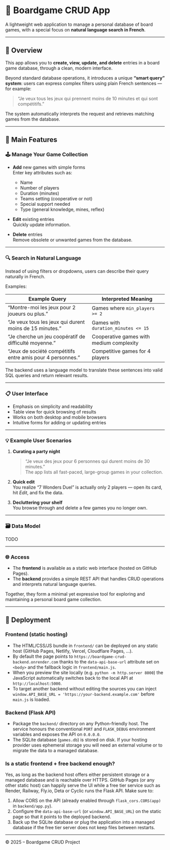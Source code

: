 # 🎲 Boardgame CRUD App

A lightweight web application to manage a personal database of board games, with a special focus on **natural language search in French**.

---

## 🧩 Overview

This app allows you to **create, view, update, and delete** entries in a board game database, through a clean, modern interface.

Beyond standard database operations, it introduces a unique **“smart query” system**: users can express complex filters using plain French sentences — for example:

> “Je veux tous les jeux qui prennent moins de 10 minutes et qui sont compétitifs.”

The system automatically interprets the request and retrieves matching games from the database.

---

## 🎯 Main Features

### 🕹️ Manage Your Game Collection

- **Add** new games with simple forms  
  Enter key attributes such as:
  - Name  
  - Number of players  
  - Duration (minutes)
  - Teams setting (cooperative or not)
  - Special support needed
  - Type (general knowledge, mines, reflex)   

- **Edit** existing entries  
  Quickly update information.

- **Delete** entries  
  Remove obsolete or unwanted games from the database.

---

### 🔍 Search in Natural Language

Instead of using filters or dropdowns, users can describe their query naturally in French.

Examples:

| Example Query | Interpreted Meaning |
|----------------|----------------------|
| “Montre-moi les jeux pour 2 joueurs ou plus.” | Games where `min_players >= 2` |
| “Je veux tous les jeux qui durent moins de 15 minutes.” | Games with `duration_minutes <= 15` |
| “Je cherche un jeu coopératif de difficulté moyenne.” | Cooperative games with medium complexity |
| “Jeux de société compétitifs entre amis pour 4 personnes.” | Competitive games for 4 players |

The backend uses a language model to translate these sentences into valid SQL queries and return relevant results.

---

### 📋 User Interface

- Emphasis on simplicity and readability  
- Table view for quick browsing of results  
- Works on both desktop and mobile browsers  
- Intuitive forms for adding or updating entries  

---

### 💡 Example User Scenarios

1. **Curating a party night**  
   > “Je veux des jeux pour 6 personnes qui durent moins de 30 minutes.”  
   The app lists all fast-paced, large-group games in your collection.

2. **Quick edit**  
   You realize “7 Wonders Duel” is actually only 2 players — open its card, hit *Edit*, and fix the data.

3. **Decluttering your shelf**  
   You browse through and delete a few games you no longer own.

---

### 🗃️ Data Model

TODO

---

### 🌐 Access

- The **frontend** is available as a static web interface (hosted on GitHub Pages).  
- The **backend** provides a simple REST API that handles CRUD operations and interprets natural language queries.

Together, they form a minimal yet expressive tool for exploring and maintaining a personal board game collection.

---

## 🚀 Deployment

### Frontend (static hosting)

- The HTML/CSS/JS bundle in `frontend/` can be deployed on any static host (GitHub Pages, Netlify, Vercel, Cloudflare Pages, ...).
- By default the page points to `https://boardgame-crud-backend.onrender.com` thanks to the `data-api-base-url` attribute set on `<body>` and the fallback logic in `frontend/main.js`.
- When you preview the site locally (e.g. `python -m http.server 8000`) the JavaScript automatically switches back to the local API at `http://localhost:5000`.
- To target another backend without editing the sources you can inject `window.API_BASE_URL = 'https://your-backend.example.com'` before `main.js` is loaded.

### Backend (Flask API)

- Package the `backend/` directory on any Python-friendly host. The service honours the conventional `PORT` and `FLASK_DEBUG` environment variables and exposes the API on `0.0.0.0`.
- The SQLite database (`games.db`) is stored on disk. If your hosting provider uses ephemeral storage you will need an external volume or to migrate the data to a managed database.

### Is a static frontend + free backend enough?

Yes, as long as the backend host offers either persistent storage or a managed database and is reachable over HTTPS. GitHub Pages (or any other static host) can happily serve the UI while a free tier service such as Render, Railway, Fly.io, Deta or Cyclic runs the Flask API. Make sure to:

1. Allow CORS on the API (already enabled through `flask_cors.CORS(app)` in `backend/app.py`).
2. Configure the `data-api-base-url` (or `window.API_BASE_URL`) on the static page so that it points to the deployed backend.
3. Back up the SQLite database or plug the application into a managed database if the free tier server does not keep files between restarts.

---

© 2025 – Boardgame CRUD Project
